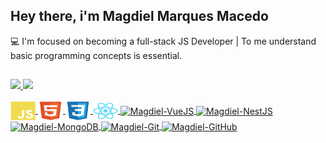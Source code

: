 ## Hey there, i'm Magdiel Marques Macedo 
💻 I'm focused on becoming a full-stack JS Developer | To me understand basic programming concepts is essential.
<br>

##
<div>
  <a href="https://github.com/magdielmarques">
  <img height="180em" src="https://github-readme-stats.vercel.app/api?username=magdielmarques&show_icons=true&theme=white&include_all_commits=true&count_private=true"/>
  <img height="180em" src="https://github-readme-stats.vercel.app/api/top-langs/?username=magdielmarques&layout=compact&langs_count=7&theme=white"/>
</div>
 <div style="display: inline_block"><br>
  <img align="center" alt="Magdiel-Js" height="30" width="40" src="https://raw.githubusercontent.com/devicons/devicon/master/icons/javascript/javascript-plain.svg">
  <img align="center" alt="Magdiel-HTML" height="30" width="40" src="https://raw.githubusercontent.com/devicons/devicon/master/icons/html5/html5-original.svg">
  <img align="center" alt="Magdiel-CSS" height="30" width="40" src="https://raw.githubusercontent.com/devicons/devicon/master/icons/css3/css3-original.svg">
  
   <!--<img align="center" alt="Magdiel-Ts" height="30" width="40" src="https://raw.githubusercontent.com/devicons/devicon/master/icons/typescript/typescript-plain.svg">-->
  
   <img align="center" alt="Magdiel-React" height="30" width="40" src="https://raw.githubusercontent.com/devicons/devicon/master/icons/react/react-original.svg">
   <img align="center" alt="Magdiel-VueJS" height="30" width="40" src="https://cdn.jsdelivr.net/gh/devicons/devicon/icons/vuejs/vuejs-original-wordmark.svg" />
   <img align="center" alt="Magdiel-NestJS" height="30" width="40" src="https://cdn.jsdelivr.net/gh/devicons/devicon/icons/nestjs/nestjs-plain.svg" />
   <img align="center" alt="Magdiel-MongoDB" height="30" width="40" src="https://cdn.jsdelivr.net/gh/devicons/devicon/icons/mongodb/mongodb-original.svg" />
   <img align="center" alt="Magdiel-Git" height="30" width="40" src="https://cdn.jsdelivr.net/gh/devicons/devicon/icons/git/git-original.svg" />
   <img align="center" alt="Magdiel-GitHub" height="30" width="40" src="https://cdn.jsdelivr.net/gh/devicons/devicon/icons/github/github-original.svg" />
</div>
